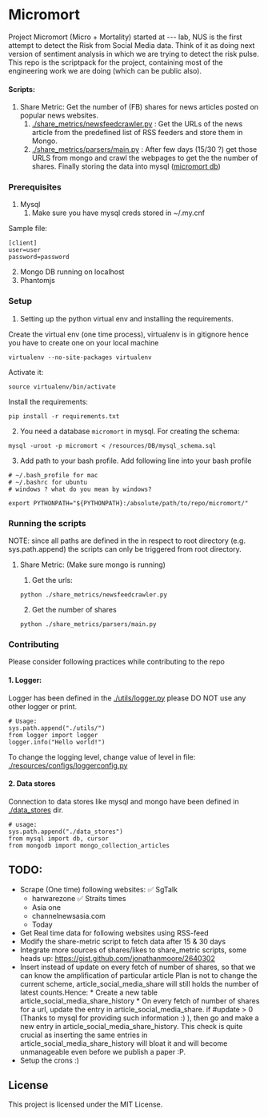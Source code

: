 # Micromort
Project Micromort (Micro + Mortality) started at --- lab, NUS is the first attempt to detect the Risk from Social Media data. Think of it as doing next version of sentiment analysis in which we are trying to detect the risk pulse.
This repo is the scriptpack for the project, containing most of the engineering work we are doing (which can be public also).

#### Scripts:
1. Share Metric: Get the number of (FB) shares for news articles posted on popular news websites.
    1. [./share_metrics/newsfeedcrawler.py](./share_metrics/newsfeedcrawler.py) : Get the URLs of the news article from the predefined list of RSS feeders and store them in Mongo.
    2. [./share_metrics/parsers/main.py](./share_metrics/parsers/main.py) : After few days (15/30 ?) get those URLS from mongo and crawl the webpages to get the the number of shares. Finally storing the data into mysql ([micromort db](./resources/DB/mysql_schema.sql))


### Prerequisites

 1. Mysql
    1. Make sure you have mysql creds stored in ~/.my.cnf
 
 Sample file:
```
[client]
user=user
password=password
```

 2. Mongo DB running on localhost
 3. Phantomjs



### Setup
 1. Setting up the python virtual env and installing the requirements.

Create the virtual env (one time process), virtualenv is in gitignore hence you 
have to create one on your local machine
```
virtualenv --no-site-packages virtualenv
```
Activate it:
```
source virtualenv/bin/activate
```
Install the requirements:
```
pip install -r requirements.txt
```

 2. You need a database `micromort` in mysql.
For creating the schema:
```
mysql -uroot -p micromort < /resources/DB/mysql_schema.sql
``` 

 3. Add path to your bash profile.
Add following line into your bash profile 
```
# ~/.bash_profile for mac 
# ~/.bashrc for ubuntu
# windows ? what do you mean by windows?

export PYTHONPATH="${PYTHONPATH}:/absolute/path/to/repo/micromort/"
```

### Running the scripts
NOTE: since all paths are defined in the in respect to root directory (e.g. sys.path.append) the scripts can only be triggered from root directory.
1. Share Metric: (Make sure mongo is running)
    1. Get the urls: 
    ```
    python ./share_metrics/newsfeedcrawler.py
    ``` 

    2. Get the number of shares
    ```
    python ./share_metrics/parsers/main.py
    ```

### Contributing
Please consider following practices while contributing to the repo
#### 1. Logger:
Logger has been defined in the [./utils/logger.py](./utils/logger.py) please DO NOT
use any other logger or print. 
```
# Usage:
sys.path.append("./utils/")
from logger import logger
logger.info("Hello world!")
```
To change the logging level, change value of level in file: [./resources/configs/loggerconfig.py](./resources/configs/loggerconfig.py)
#### 2. Data stores
Connection to data stores like mysql and mongo have been defined in 
[./data_stores](./data_stores) dir.
```
# usage:
sys.path.append("./data_stores")
from mysql import db, cursor
from mongodb import mongo_collection_articles
```

## TODO:
 
 * Scrape (One time) following websites:
	:white_check_mark: SgTalk
	* harwarezone
	:white_check_mark: Straits times
	* Asia one
	* channelnewsasia.com
	* Today
 * Get Real time data for following websites using RSS-feed
 * Modify the share-metric script to fetch data after 15 & 30 days
 * Integrate more sources of shares/likes to share_metric scripts, 
    some heads up: https://gist.github.com/jonathanmoore/2640302
 * Insert instead of update on every fetch of number of shares, so that we can know
    the amplification of particular article
    Plan is not to change the current scheme, article_social_media_share will still
    holds the number of latest counts.Hence:
        * Create a new table article_social_media_share_history
        * On every fetch of number of shares for a url, update the entry in 
            article_social_media_share. if #update > 0 (Thanks to mysql for 
            providing such information :) ), then go and make a new entry in 
            article_social_media_share_history. This check is quite crucial as 
            inserting the same entries in article_social_media_share_history 
            will bloat it and will become unmanageable even before we publish 
            a paper :P.
 * Setup the crons :) 

## License
This project is licensed under the MIT License.
